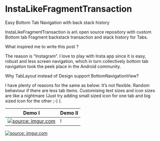 # InstaLikeFragmentTransaction
Easy Bottom Tab Navigation with back stack history


InstaLikeFragmentTransaction is an\ open source repository with custom Bottom tab Fragment backstack transaction and stack history for Tabs.

What inspired me to write this post ?

The reason is “Instagram”. I love to play with Insta app since it is easy, robust and less screen navigation, which in turn collectively bottom tab navigation took the peek place in the Android community.


Why TabLayout instead of Design support BottomNavigationView?

I have plenty of reasons for the same as below:
It’s not flexible.
Random behaviour if there are less tab items.
Customising text sizes and icon sizes are like a nightmare (Just try adding small sized icon for one tab and big sized icon for the other ;-) ).

 Demo I |      Demo II
-------- | ---
<a href="http://imgur.com/ParT0sR"><img src="http://i.imgur.com/ParT0sR.gif" title="source: imgur.com" /></a> | !
<a href="http://imgur.com/4CqPkF6"><img src="http://i.imgur.com/4CqPkF6.gif" title="source: imgur.com" /></a>
 

